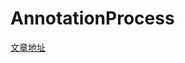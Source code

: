 # AnnotationProcess

[文章地址](https://nangonghuang.github.io/2017/12/03/%E6%B3%A8%E8%A7%A3%E5%A4%84%E7%90%86%E5%99%A8-0/)

